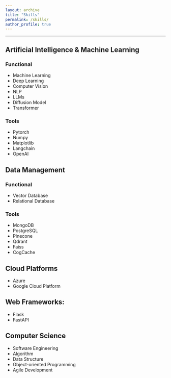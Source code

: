 ```yaml
---
layout: archive
title: "Skills"
permalink: /skills/
author_profile: true
---
```


--------------



## Artificial Intelligence & Machine Learning

### Functional
  - Machine Learning
  - Deep Learning
  - Computer Vision
  - NLP
  - LLMs
  - Diffusion Model
  - Transformer

### Tools
  - Pytorch
  - Numpy
  - Matplotlib
  - Langchain
  - OpenAI

## Data Management

### Functional
  - Vector Database
  - Relational Database

### Tools
  - MongoDB
  - PostgreSQL
  - Pinecone
  - Qdrant
  - Faiss
  - CogCache

## Cloud Platforms
  - Azure
  - Google Cloud Platform

## Web Frameworks:
  - Flask
  - FastAPI

## Computer Science
  - Software Engineering
  - Algorithm
  - Data Structure
  - Object-oriented Programming
  - Agile Development

